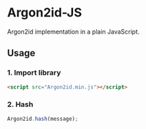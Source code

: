 # Argon2id-JS

Argon2id implementation in a plain JavaScript.

## Usage

### 1. Import library
```html
<script src="Argon2id.min.js"></script>
```

### 2. Hash
```js
Argon2id.hash(message);
```